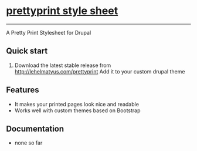 # [prettyprint style sheet](http://lehelmatyus.com/prettyprint)
--------------

A Pretty Print Stylesheet for Drupal

## Quick start

1. Download the latest stable release from http://lehelmatyus.com/prettyprint
  Add it to your custom drupal theme

## Features

* It makes your printed pages look nice and readable
* Works well with custom themes based on Bootstrap

## Documentation

* none so far
